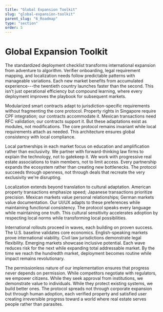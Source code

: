 ```yaml
---
title: "Global Expansion Toolkit"
slug: "global-expansion-toolkit"
parent_slug: "6_Roadmap"
type: "section"
order: 5
---
```


# Global Expansion Toolkit

The standardized deployment checklist transforms international expansion
from adventure to algorithm. Verifier onboarding, legal requirement
mapping, and localization needs follow predictable patterns with
manageable variations. Each new market benefits from accumulated
experience---the twentieth country launches faster than the second. This
isn't just operational efficiency but compound learning, where every
deployment improves the playbook for subsequent markets.

Modularized smart contracts adapt to jurisdiction-specific requirements
without fragmenting the core protocol. Property rights in Singapore
require CPF integration; our contracts accommodate it. Mexican
transactions need RFC validation; our contracts support it. But these
adaptations exist as modules, not modifications. The core protocol
remains invariant while local requirements attach as needed. This
architecture ensures global consistency with local compliance.

Local partnerships in each market focus on education and amplification
rather than exclusivity. We partner with forward-thinking law firms to
explain the technology, not to gatekeep it. We work with progressive
real estate associations to train members, not to limit access. Every
partnership expands the ecosystem rather than creating new bottlenecks.
The protocol succeeds through openness, not through deals that recreate
the very exclusivity we're disrupting.

Localization extends beyond translation to cultural adaptation. American
property transactions emphasize speed; Japanese transactions prioritize
precision. Mexican markets value personal relationships; German markets
value documentation. Our UI/UX adapts to these preferences while
maintaining functional consistency. The protocol speaks every language
while maintaining one truth. This cultural sensitivity accelerates
adoption by respecting local norms while transforming local
possibilities.

International rollouts proceed in waves, each building on proven
success. The U.S. baseline validates core economics. English-speaking
markets prove international viability. Civil law jurisdictions
demonstrate legal flexibility. Emerging markets showcase inclusive
potential. Each wave reduces risk for the next while expanding total
addressable market. By the time we reach the hundredth market,
deployment becomes routine while impact remains revolutionary.

The permissionless nature of our implementation ensures that progress
never depends on permission. While competitors negotiate with
regulators, we empower citizens. While they seek approval from
institutions, we demonstrate value to individuals. While they protect
existing systems, we build better ones. The protocol spreads not through
corporate expansion but through human adoption, each verified property
and satisfied user creating irreversible progress toward a world where
real estate serves people rather than parasites.
